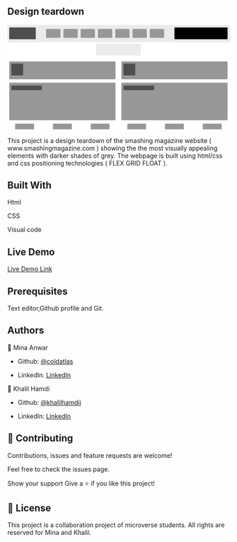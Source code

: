 ## Design teardown

![screenshot](./project-screenshot.PNG)

</h1>This project is a design teardown of the smashing magazine website ( www.smashingmagazine.com ) showing the the most visually appealing elements with darker shades of grey. The webpage is built using html/css and css positioning technologies ( FLEX GRID FLOAT ).</h1>

## Built With

Html

CSS

Visual code

## Live Demo

[Live Demo Link](https://rawcdn.githack.com/coldatlas/design-teardown/70252253be90a372af813ab3fd6e534b93fe5e0e/index.html)

## Prerequisites

Text editor,Github profile and Git.

## Authors

👤 Mina Anwar

- Github: [@coldatlas](https://github.com/coldatlas)

- LinkedIn: [LinkedIn](https://www.linkedin.com/in/coldyatlas/)

👤 Khalil Hamdi

- Github: [@khalilhamdii](https://github.com/khalilhamdii)

- LinkedIn: [LinkedIn](https://www.linkedin.com/in/khalilhamdi/)

## 🤝 Contributing

Contributions, issues and feature requests are welcome!

Feel free to check the issues page.

Show your support
Give a ⭐️ if you like this project!

## 📝 License

This project is a collaboration project of microverse students. All rights are reserved for Mina and Khalil.
